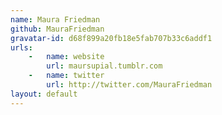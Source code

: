 ```yaml
---
name: Maura Friedman
github: MauraFriedman
gravatar-id: d68f899a20fb18e5fab707b33c6addf1
urls:
    -   name: website
        url: maursupial.tumblr.com
    -   name: twitter
        url: http://twitter.com/MauraFriedman
layout: default
---
```

